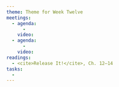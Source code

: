```yaml
---
theme: Theme for Week Twelve
meetings:
  - agenda:
      -
    video:
  - agenda:
      -
    video:
readings:
  - <cite>Release It!</cite>, Ch. 12–14
tasks:
  -
---
```

